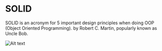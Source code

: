 # SOLID
SOLID is an acronym for 5 important design principles when doing OOP (Object Oriented Programming). by Robert C. Martin, popularly known as Uncle Bob.

![Alt text](SOLID.jpg?raw=true "Title")
